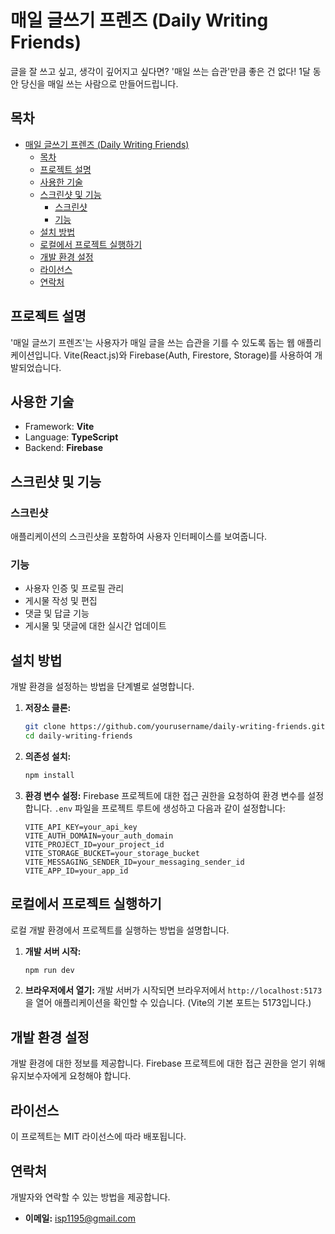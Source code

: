 # 매일 글쓰기 프렌즈 (Daily Writing Friends)

글을 잘 쓰고 싶고, 생각이 깊어지고 싶다면? '매일 쓰는 습관'만큼 좋은 건 없다! 1달 동안 당신을 매일 쓰는 사람으로 만들어드립니다.

## 목차
- [매일 글쓰기 프렌즈 (Daily Writing Friends)](#매일-글쓰기-프렌즈-daily-writing-friends)
  - [목차](#목차)
  - [프로젝트 설명](#프로젝트-설명)
  - [사용한 기술](#사용한-기술)
  - [스크린샷 및 기능](#스크린샷-및-기능)
    - [스크린샷](#스크린샷)
    - [기능](#기능)
  - [설치 방법](#설치-방법)
  - [로컬에서 프로젝트 실행하기](#로컬에서-프로젝트-실행하기)
  - [개발 환경 설정](#개발-환경-설정)
  - [라이선스](#라이선스)
  - [연락처](#연락처)

## 프로젝트 설명
'매일 글쓰기 프렌즈'는 사용자가 매일 글을 쓰는 습관을 기를 수 있도록 돕는 웹 애플리케이션입니다. Vite(React.js)와 Firebase(Auth, Firestore, Storage)를 사용하여 개발되었습니다.

## 사용한 기술
- Framework: **Vite**
- Language:  **TypeScript**
- Backend: **Firebase**

## 스크린샷 및 기능
### 스크린샷
애플리케이션의 스크린샷을 포함하여 사용자 인터페이스를 보여줍니다.

### 기능
- 사용자 인증 및 프로필 관리
- 게시물 작성 및 편집
- 댓글 및 답글 기능
- 게시물 및 댓글에 대한 실시간 업데이트

## 설치 방법
개발 환경을 설정하는 방법을 단계별로 설명합니다.

1. **저장소 클론:**
   ```bash
   git clone https://github.com/yourusername/daily-writing-friends.git
   cd daily-writing-friends
   ```

2. **의존성 설치:**
   ```bash
   npm install
   ```

3. **환경 변수 설정:**
   Firebase 프로젝트에 대한 접근 권한을 요청하여 환경 변수를 설정합니다. `.env` 파일을 프로젝트 루트에 생성하고 다음과 같이 설정합니다:
   ```plaintext
   VITE_API_KEY=your_api_key
   VITE_AUTH_DOMAIN=your_auth_domain
   VITE_PROJECT_ID=your_project_id
   VITE_STORAGE_BUCKET=your_storage_bucket
   VITE_MESSAGING_SENDER_ID=your_messaging_sender_id
   VITE_APP_ID=your_app_id
   ```

## 로컬에서 프로젝트 실행하기
로컬 개발 환경에서 프로젝트를 실행하는 방법을 설명합니다.

1. **개발 서버 시작:**
   ```bash
   npm run dev
   ```

2. **브라우저에서 열기:**
   개발 서버가 시작되면 브라우저에서 `http://localhost:5173`을 열어 애플리케이션을 확인할 수 있습니다. (Vite의 기본 포트는 5173입니다.)

## 개발 환경 설정
개발 환경에 대한 정보를 제공합니다. Firebase 프로젝트에 대한 접근 권한을 얻기 위해 유지보수자에게 요청해야 합니다.

## 라이선스
이 프로젝트는 MIT 라이선스에 따라 배포됩니다.

## 연락처
개발자와 연락할 수 있는 방법을 제공합니다.
- **이메일:** isp1195@gmail.com